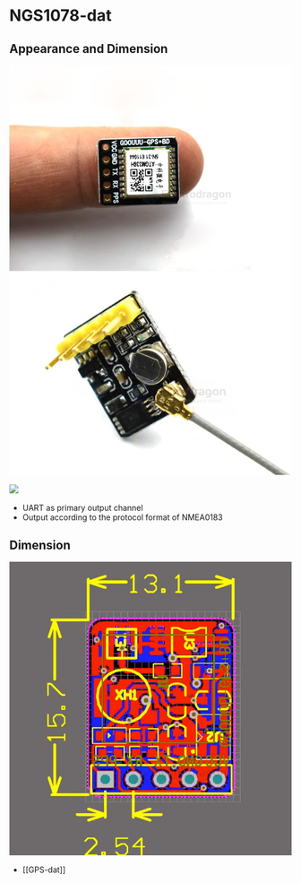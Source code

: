 
# NGS1078-dat

## Appearance and Dimension 

![](GNSS-Module-GPS-Beidou-ATGM336H-5N.png)
![](GNSS-Module-GPS-Beidou-ATGM336H-5N-2.png)

![](2024-01-13-12-39-59.png)


- UART as primary output channel
- Output according to the protocol format of NMEA0183

## Dimension 

![](2024-01-13-12-33-37.png)



- [[GPS-dat]]